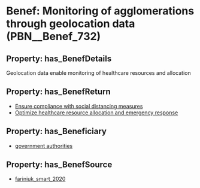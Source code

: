 # Benef: __Monitoring of agglomerations through geolocation data__ (PBN__Benef_732)

## Property: has_BenefDetails

Geolocation data enable monitoring of healthcare resources and allocation

## Property: has_BenefReturn

* [Ensure compliance with social distancing measures](../BenefReturn/PBN__BenefReturn_786)
* [Optimize healthcare resource allocation and emergency response](../BenefReturn/PBN__BenefReturn_789)

## Property: has_Beneficiary

* [government authorities](../Stakeholder/PBN__Stakeholder_302)

## Property: has_BenefSource

* [fariniuk_smart_2020](../Article/PBN__Article_143)

